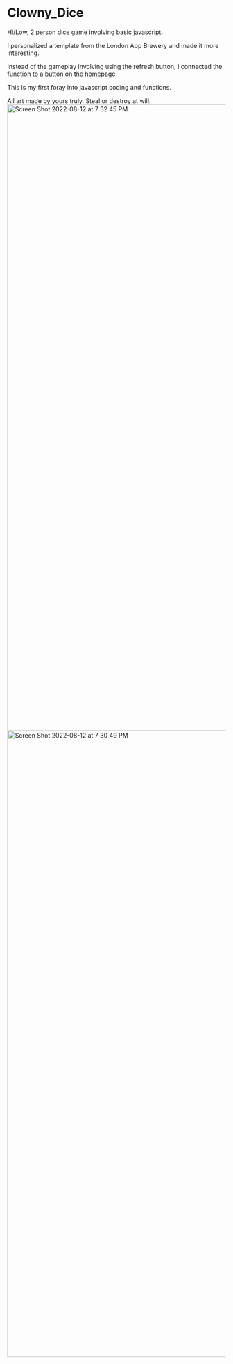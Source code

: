 # Clowny_Dice
Hi/Low, 2 person dice game involving basic javascript.

I personalized a template from the London App Brewery and made it more interesting. 

Instead of the gameplay involving using the refresh button, I connected the function to a button on the homepage. 

This is my first foray into javascript coding and functions.

All art made by yours truly. Steal or destroy at will. 
<img width="1440" alt="Screen Shot 2022-08-12 at 7 32 45 PM" src="https://user-images.githubusercontent.com/97214702/184463542-a8a03ff2-67de-4c64-9e2f-76ec6f3203cb.png">
<img width="1440" alt="Screen Shot 2022-08-12 at 7 30 49 PM" src="https://user-images.githubusercontent.com/97214702/184463543-91a4ac3f-d94f-41fc-b7de-05409130a72d.png">
